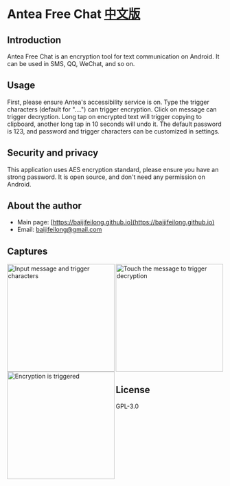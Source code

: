 # Antea Free Chat [中文版](README-zh_CN.md)

## Introduction

Antea Free Chat is an encryption tool for text communication on Android. It can be used in SMS, QQ, WeChat, and so on.

## Usage

First, please ensure Antea's accessibility service is on. Type the trigger characters (default for "....") can trigger encryption. Click on message can trigger decryption. Long tap on encrypted text will trigger copying to clipboard, another long tap in 10 seconds will undo it. The default password is 123, and password and trigger characters can be customized in settings.

## Security and privacy

This application uses AES encryption standard, please ensure you have an strong password. It is open source, and don't need any permission on Android.

## About the author

- Main page: [https://baijifeilong.github.io](https://baijifeilong.github.io)
- Email: [baijifeilong@gmail.com](mailto:baijifeilong@gmail.com)

## Captures

<img align="left" src="https://baijifeilong.github.io/images/20170923-antea-1.png" width="250px" alt="Input message and trigger characters"/>
<img align="left" src="https://baijifeilong.github.io/images/20170923-antea-2.png" width="250px" alt="Encryption is triggered"/>
<img src="https://baijifeilong.github.io/images/20170923-antea-3.png" width="250px" alt="Touch the message to trigger decryption"/>

## License

GPL-3.0
